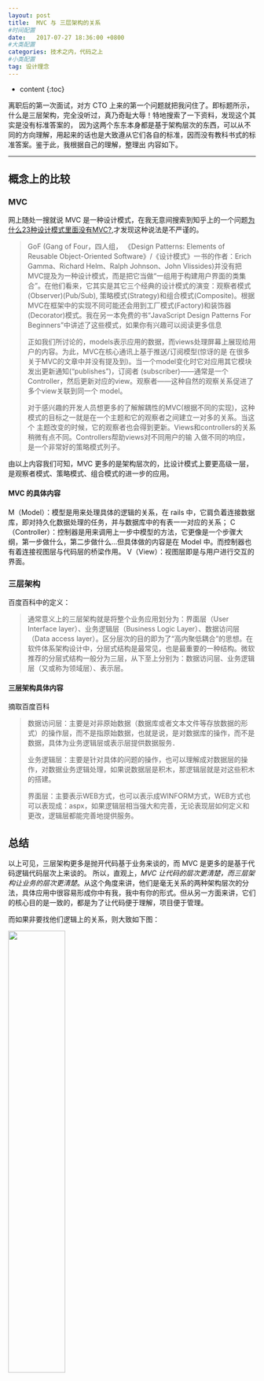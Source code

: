 ```yaml
---
layout: post
title:  MVC 与 三层架构的关系
#时间配置
date:   2017-07-27 18:36:00 +0800
#大类配置
categories: 技术之内，代码之上
#小类配置
tag: 设计理念
---
```


* content
{:toc}


离职后的第一次面试，对方 CTO 上来的第一个问题就把我问住了。即标题所示，什么是三层架构，完全没听过，真乃奇耻大辱！特地搜索了一下资料，发现这个其实是没有标准答案的，
因为这两个东东本身都是基于架构层次的东西，可以从不同的方向理解，用起来的话也是大致遵从它们各自的标准，因而没有教科书式的标准答案。鉴于此，我根据自己的理解，整理出
内容如下。

----------------------------------

## 概念上的比较
### MVC

 网上随处一搜就说 MVC 是一种设计模式，在我无意间搜索到知乎上的一个问题[为什么23种设计模式里面没有MVC?](https://www.zhihu.com/question/27738109),才发现这种说法是不严谨的。
 
> GoF (Gang of Four，四人组， 《Design Patterns: Elements of Reusable Object-Oriented Software》/《设计模式》一书的作者：Erich Gamma、Richard Helm、Ralph Johnson、John Vlissides)并没有把MVC提及为一种设计模式，而是把它当做“一组用于构建用户界面的类集合”。在他们看来，它其实是其它三个经典的设计模式的演变：观察者模式(Observer)(Pub/Sub), 策略模式(Strategy)和组合模式(Composite)。根据MVC在框架中的实现不同可能还会用到工厂模式(Factory)和装饰器(Decorator)模式。我在另一本免费的书“JavaScript Design Patterns For Beginners”中讲述了这些模式，如果你有兴趣可以阅读更多信息
>
> 正如我们所讨论的，models表示应用的数据，而views处理屏幕上展现给用户的内容。为此，MVC在核心通讯上基于推送/订阅模型(惊讶的是 在很多关于MVC的文章中并没有提及到)。当一个model变化时它对应用其它模块发出更新通知(“publishes”)，订阅者 (subscriber)——通常是一个Controller，然后更新对应的view。观察者——这种自然的观察关系促进了多个view关联到同一个 model。
>
> 对于感兴趣的开发人员想更多的了解解耦性的MVC(根据不同的实现)，这种模式的目标之一就是在一个主题和它的观察者之间建立一对多的关系。当这个 主题改变的时候，它的观察者也会得到更新。Views和controllers的关系稍微有点不同。Controllers帮助views对不同用户的输 入做不同的响应，是一个非常好的策略模式列子。

 由以上内容我们可知，MVC 更多的是架构层次的，比设计模式上要更高级一层，是观察者模式、策略模式、组合模式的进一步的应用。

#### MVC 的具体内容

M（Model）：模型是用来处理具体的逻辑的关系，在 rails 中，它肩负着连接数据库，即对持久化数据处理的任务，并与数据库中的有表一一对应的关系；
C（Controller）：控制器是用来调用上一步中模型的方法，它更像是一个步骤大纲，第一步做什么，第二步做什么...但具体做的内容是在 Model 中。而控制器也有着连接视图层与代码层的桥梁作用。
V（View）：视图层即是与用户进行交互的界面。

### 三层架构

 百度百科中的定义：

> 通常意义上的三层架构就是将整个业务应用划分为：界面层（User Interface layer）、业务逻辑层（Business Logic Layer）、数据访问层（Data access layer）。区分层次的目的即为了“高内聚低耦合”的思想。在软件体系架构设计中，分层式结构是最常见，也是最重要的一种结构。微软推荐的分层式结构一般分为三层，从下至上分别为：数据访问层、业务逻辑层（又或称为领域层）、表示层。

#### 三层架构具体内容

 摘取百度百科

> 数据访问层：主要是对非原始数据（数据库或者文本文件等存放数据的形式）的操作层，而不是指原始数据，也就是说，是对数据库的操作，而不是数据，具体为业务逻辑层或表示层提供数据服务．
>
> 业务逻辑层：主要是针对具体的问题的操作，也可以理解成对数据层的操作，对数据业务逻辑处理，如果说数据层是积木，那逻辑层就是对这些积木的搭建。
>
> 界面层：主要表示WEB方式，也可以表示成WINFORM方式，WEB方式也可以表现成：aspx，如果逻辑层相当强大和完善，无论表现层如何定义和更改，逻辑层都能完善地提供服务。
 
 
## 总结

 以上可见，三层架构更多是抛开代码基于业务来谈的，而 MVC 是更多的是基于代码逻辑代码层次上来谈的。 所以，直观上，*MVC 让代码的层次更清楚，而三层架构让业务的层次更清楚*。从这个角度来讲，他们是毫无关系的两种架构层次的分法，具体应用中很容易形成你中有我，我中有你的形式。但从另一方面来讲，它们的核心目的是一致的，都是为了让代码便于理解，项目便于管理。
 
 而如果非要找他们逻辑上的关系，则大致如下图：
 <p><img style="width:48%" src="{{ '/styles/images/2017-07-27_System-MVC&three-layers.png' | prepend: site.baseurl }}" /></p>


